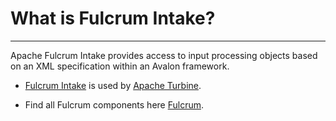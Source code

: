 #  What is Fulcrum Intake?

-----------------------------------------------------------------------------

Apache Fulcrum Intake provides access to input processing objects based on an XML specification within an Avalon framework.

- [Fulcrum Intake](https://turbine.apache.org/fulcrum/fulcrum-intake/) is used by [Apache Turbine](https://turbine.apache.org/).

- Find all Fulcrum components here [Fulcrum](https://turbine.apache.org/fulcrum/index.html).